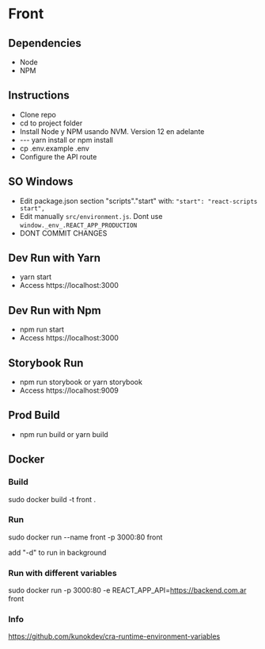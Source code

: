 # Front

## Dependencies
 - Node
 - NPM

## Instructions
 - Clone repo
 - cd to project folder
 - Install Node y NPM usando NVM. Version 12 en adelante
 - --- yarn install or npm install
 - cp .env.example .env
 - Configure the API route

## SO Windows
 - Edit package.json section "scripts"."start" with:
 `"start": "react-scripts start",`
 - Edit manually `src/environment.js`. Dont use `window._env_.REACT_APP_PRODUCTION`
 - DONT COMMIT CHANGES

## Dev Run with Yarn
 - yarn start
 - Access https://localhost:3000
## Dev Run with Npm
 - npm run start
 - Access https://localhost:3000

## Storybook Run
 - npm run storybook or yarn storybook
 - Access https://localhost:9009

## Prod Build
 - npm run build or yarn build

## Docker 

### Build
sudo docker build -t front .

### Run
sudo docker run --name front -p 3000:80 front

add "-d" to run in background

### Run with different variables
sudo docker run -p 3000:80 -e REACT_APP_API=https://backend.com.ar front

### Info
https://github.com/kunokdev/cra-runtime-environment-variables

